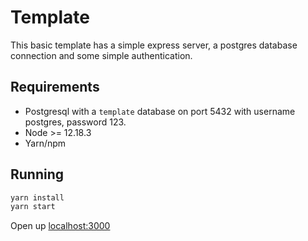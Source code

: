 # Template

This basic template has a simple express server, a postgres database connection and some simple authentication.

## Requirements

- Postgresql with a `template` database on port 5432 with username postgres, password 123.
- Node >= 12.18.3
- Yarn/npm

## Running

```bash
yarn install
yarn start
```

Open up [localhost:3000](http://localhost:3000)
